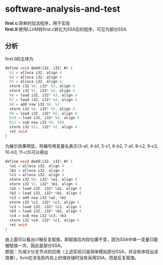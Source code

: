 # software-analysis-and-test
**first.c**:简单的加法程序，用于实验  
**first.ll**:使用LLVM将first.c转化为SSA后的程序，可见为部分SSA  

## 分析
first.ll的主体为  
```c
define void @add(i32, i32) #0 {
  %3 = alloca i32, align 4
  %4 = alloca i32, align 4
  %5 = alloca i32, align 4
  store i32 %0, i32* %3, align 4
  store i32 %1, i32* %4, align 4
  %6 = load i32, i32* %3, align 4
  %7 = load i32, i32* %4, align 4
  %8 = add nsw i32 %6, %7
  store i32 %8, i32* %5, align 4
  %9 = load i32, i32* %5, align 4
  %10 = load i32, i32* %4, align 4
  %11 = sub nsw i32 %9, %10
  store i32 %11, i32* %5, align 4
  ret void
}
```  
为展示效果明显，将编号用变量名表示(3-a1, 4-b1, 5-c1, 6-b2, 7-a1, 8-c2, 9-c3, 10-b3, 11-c3)可以得出  

```  c
define void @add(i32, i32) #0 {
  %a1 = alloca i32, align 4
  %b1 = alloca i32, align 4
  %c1 = alloca i32, align 4
  store i32 %0, i32* %a1, align 4
  store i32 %1, i32* %b1, align 4
  %a2 = load i32, i32* %a1, align 4
  %b2 = load i32, i32* %b1, align 4
  %c2 = add nsw i32 %a2, %b2
  store i32 %c2, i32* %c1, align 4
  %c3 = load i32, i32* %c1, align 4
  %b3 = load i32, i32* %b1, align 4
  %c4 = sub nsw i32 %c3, %b3
  store i32 %c4, i32* %c1, align 4
  ret void
}
```    
由上面可以看出c1被反复赋值，即赋值后内存位置不变，因为SSA中单一变量只能被赋值一次，因此是部分SSA。  
原因：为减少分支节点的应用（上述实验只是简单模拟部分SSA，并没有体现出该效果），llvm在涉及到内存上的值存储时没有采用SSA，而是反复赋值。

